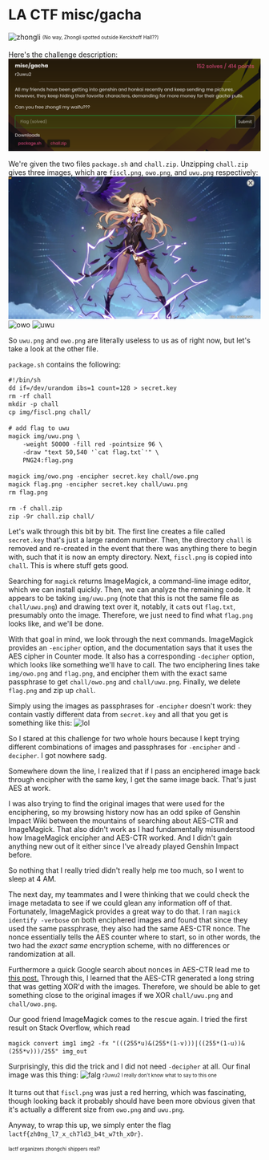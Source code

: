 # LA CTF misc/gacha

![zhongli](assets/zhongli.png)
<sub><sup>(No way, Zhongli spotted outside Kerckhoff Hall??)</sup></sub>

Here's the challenge description:
![chall](assets/gachadesc.png)

We're given the two files ``package.sh`` and ``chall.zip``. Unzipping ``chall.zip`` gives three images, which are ``fiscl.png``, ``owo.png``, and ``uwu.png`` respectively:
![fischl](assets/chall/fiscl.png)
![owo](assets/chall/owo.png)
![uwu](assets/chall/uwu.png)

So ``uwu.png`` and ``owo.png`` are literally useless to us as of right now, but let's take a look at the other file.

``package.sh`` contains the following:
```shell
#!/bin/sh
dd if=/dev/urandom ibs=1 count=128 > secret.key
rm -rf chall
mkdir -p chall
cp img/fiscl.png chall/

# add flag to uwu
magick img/uwu.png \
    -weight 50000 -fill red -pointsize 96 \
    -draw "text 50,540 '`cat flag.txt`'" \
    PNG24:flag.png

magick img/owo.png -encipher secret.key chall/owo.png
magick flag.png -encipher secret.key chall/uwu.png
rm flag.png

rm -f chall.zip
zip -9r chall.zip chall/
```
Let's walk through this bit by bit. The first line creates a file called ``secret.key`` that's just a large random number. Then, the directory ``chall`` is removed and re-created in the event that there was anything there to begin with, such that it is now an empty directory. Next, ``fiscl.png`` is copied into ``chall``. This is where stuff gets good.

Searching for ``magick`` returns ImageMagick, a command-line image editor, which we can install quickly. Then, we can analyze the remaining code. It appears to be taking ``img/uwu.png`` (note that this is not the same file as ``chall/uwu.png``) and drawing text over it, notably, it ``cat``s out ``flag.txt``, presumably onto the image. Therefore, we just need to find what ``flag.png`` looks like, and we'll be done.

With that goal in mind, we look through the next commands. ImageMagick provides an ``-encipher`` option, and the documentation says that it uses the AES cipher in Counter mode. It also has a corresponding ``-decipher`` option, which looks like something we'll have to call. The two enciphering lines take ``img/owo.png`` and ``flag.png``, and encipher them with the exact same passphrase to get ``chall/owo.png`` and ``chall/uwu.png``. Finally, we delete ``flag.png`` and zip up ``chall``.

Simply using the images as passphrases for ``-encipher`` doesn't work: they contain vastly different data from ``secret.key`` and all that you get is something like this:
![lol](assets/chall/fake.png)

So I stared at this challenge for two whole hours because I kept trying different combinations of images and passphrases for ``-encipher`` and ``-decipher``. I got nowhere sadg.

Somewhere down the line, I realized that if I pass an enciphered image back through encipher with the same key, I get the same image back. That's just AES at work.

I was also trying to find the original images that were used for the enciphering, so my browsing history now has an odd spike of Genshin Impact Wiki between the mountains of searching about AES-CTR and ImageMagick. That also didn't work as I had fundamentally misunderstood how ImageMagick encipher and AES-CTR worked. And I didn't gain anything new out of it either since I've already played Genshin Impact before.

So nothing that I really tried didn't really help me too much, so I went to sleep at 4 AM.

The next day, my teammates and I were thinking that we could check the image metadata to see if we could glean any information off of that. Fortunately, ImageMagick provides a great way to do that. I ran ``magick identify -verbose`` on both enciphered images and found that since they used the same passphrase, they also had the same AES-CTR nonce. The nonce essentially tells the AES counter where to start, so in other words, the two had the *exact same* encryption scheme, with no differences or randomization at all.

Furthermore a quick Google search about nonces in AES-CTR lead me to <a href="https://security.stackexchange.com/a/63189"> this post.</a> Through this, I learned that the AES-CTR generated a long string that was getting XOR'd with the images. Therefore, we should be able to get something close to the original images if we XOR ``chall/uwu.png`` and ``chall/owo.png``.

Our good friend ImageMagick comes to the rescue again. I tried the first result on Stack Overflow, which read
```shell
magick convert img1 img2 -fx "(((255*u)&(255*(1-v)))|((255*(1-u))&(255*v)))/255" img_out
```
Surprisingly, this did the trick and I did not need ``-decipher`` at all. Our final image was this thing:
![falg](assets/chall/what.png)
<sub><sup>r2uwu2 I really don't know what to say to this one </sup> </sub>

It turns out that ``fiscl.png`` was just a red herring, which was fascinating, though looking back it probably should have been more obvious given that it's actually a different size from ``owo.png`` and ``uwu.png``.

Anyway, to wrap this up, we simply enter the flag ``lactf{zh0ng_l7_x_ch7ld3_b4t_w7th_x0r}``.

<sub><sup>lactf organizers zhongchi shippers real? </sup></sub>